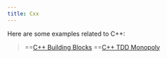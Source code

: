 ```yaml
---
title: Cxx
---
```

Here are some examples related to C++:
> ==[C++ Building Blocks]({{_site.pagesurl}}/Cxx_Monopoly_Building_Blocks)
> ==[C++ TDD Monopoly]({{_site.pagesurl}}/Cxx_TDD_Monopoly)
